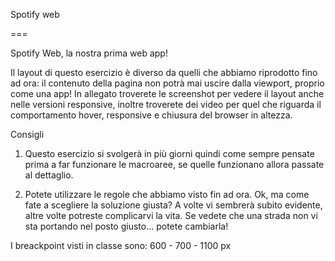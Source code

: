 Spotify web

===

Spotify Web, la nostra prima web app!

Il layout di questo esercizio è diverso da quelli che abbiamo riprodotto fino ad ora: il contenuto della pagina non potrà mai uscire dalla viewport, proprio come una app!
In allegato troverete le screenshot per vedere il layout anche nelle versioni responsive, inoltre troverete dei video per quel che riguarda il comportamento hover, responsive e chiusura del browser in altezza.

Consigli

1. Questo esercizio si svolgerà in più giorni quindi come sempre pensate prima a far funzionare le macroaree, se quelle funzionano allora passate al dettaglio.

2. Potete utilizzare le regole che abbiamo visto fin ad ora. Ok, ma come fate a scegliere la soluzione giusta? A volte vi sembrerà subito evidente, altre volte potreste complicarvi la vita. Se vedete che una strada non vi sta portando nel posto giusto... potete cambiarla!

I breackpoint visti in classe sono: 600 - 700 - 1100 px
